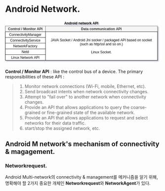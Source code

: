 # Android Network.
![](./image/ANDROID_NETWORK_1.png)

**Control / Monitor API** : like the control bus of a device. The primary responsibilities of these API :
> 1) Monitor network connections (Wi-Fi, mobile, Ethernet, etc).
> 2) Send broadcast intents when network connectivity changes.
> 3) Attempt to "fail over" to another network when connectivity changes.
> 4) Provide an API that allows applications to query the coarse-grained or fine-grained state of the available network.
> 5) Provide an API that allows applications to request and select networks for their data traffic.
> 6) start/stop the assigned network, etc.


## Android M network's mechanism of connectivity & magagement. 

### Networkrequest.
 Android Multi-network의 connectivity & management를 메커니즘을 알기 위해, 명확해야 할 2가지 중요한 개체인 **Networkrequest**와 **NetworkAgent**가 있다. 

